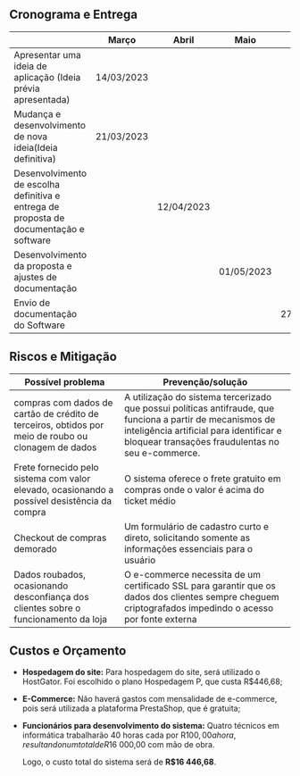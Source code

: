 ## Cronograma e Entrega

|                                                                                        | Março      | Abril      | Maio       | Junho      |
| -------------------------------------------------------------------------------------- | ---------- | ---------- | ---------- | ---------- |
| Apresentar uma ideia de aplicação (Ideia prévia apresentada)                           | 14/03/2023 |            |            |            |
| Mudança e desenvolvimento de nova ideia(Ideia definitiva)                              | 21/03/2023 |            |            |            |
| Desenvolvimento de escolha definitiva e entrega de proposta de documentação e software |            | 12/04/2023 |            |            |
| Desenvolvimento da proposta e ajustes de documentação                                  |            |            | 01/05/2023 |            |
| Envio de documentação do Software                                                      |            |            |            | 27/06/2023 |

## Riscos e Mitigação

| Possível problema                                                                                   | Prevenção/solução                                                                                                                                                                                          |
| --------------------------------------------------------------------------------------------------- | ---------------------------------------------------------------------------------------------------------------------------------------------------------------------------------------------------------- |
| compras com dados de cartão de crédito de terceiros, obtidos por meio de roubo ou clonagem de dados | A utilização do sistema tercerizado que possui políticas antifraude, que funciona a partir de mecanismos de inteligência artificial para identificar e bloquear transações fraudulentas no seu e-commerce. |
| Frete fornecido pelo sistema com valor elevado, ocasionando a possível desistência da compra        | O sistema oferece o frete gratuito em compras onde o valor é acima do ticket médio                                                                                                                         |
| Checkout de compras demorado                                                                        | Um formulário de cadastro curto e direto, solicitando somente as informações essenciais para o usuário                                                                                                     |
| Dados roubados, ocasionando desconfiança dos clientes sobre o funcionamento da loja                 | O e-commerce necessita de um certificado SSL para garantir que os dados dos clientes sempre cheguem criptografados impedindo o acesso por fonte externa                                                    |

## Custos e Orçamento

- **Hospedagem do site:**
  Para hospedagem do site, será utilizado o HostGator. Foi escolhido o plano Hospedagem P, que custa R$446,68;

- **E-Commerce:**
  Não haverá gastos com mensalidade de e-commerce, pois será utilizada a plataforma PrestaShop, que é gratuita;

- **Funcionários para desenvolvimento do sistema:**
  Quatro técnicos em informática trabalharão 40 horas cada por R$100,00 a hora, resultando num total de R$16 000,00 com mão de obra.

  Logo, o custo total do sistema será de **R$16 446,68**.
